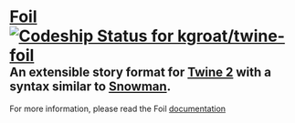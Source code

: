 # [Foil](https://twine-foil.herokuapp.com) <div style="float:right;">[ ![Codeship Status for kgroat/twine-foil](https://codeship.com/projects/f2fe7120-7f2a-0132-5732-0225b801c767/status?branch=master)](https://codeship.com/projects/57207)</div>
## An extensible story format for [Twine 2](https://twinery.org/2/) with a syntax similar to [Snowman](https://twinery.org/forum/discussion/1600).

For more information, please read the Foil [documentation](https://twine-foil.herokuapp.com/#docs)